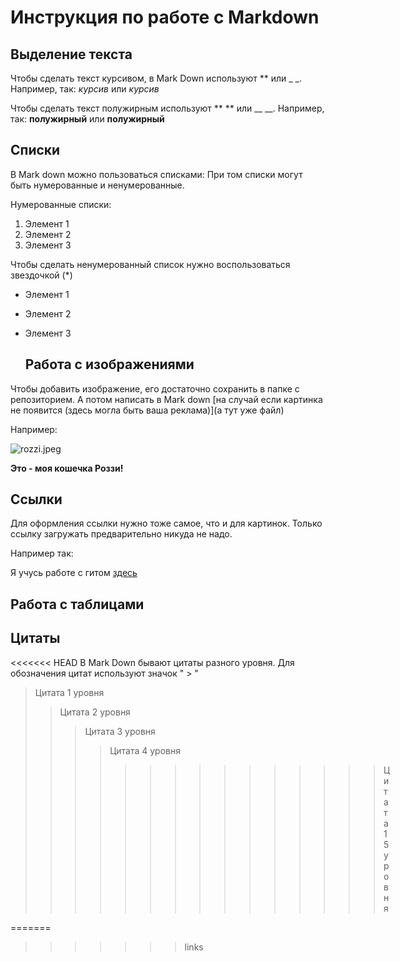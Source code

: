    # Инструкция по работе с Markdown

   ## Выделение текста

Чтобы сделать текст курсивом, в Mark Down используют ** или _ _. Например, так:
*курсив* или _курсив_

Чтобы сделать текст полужирным используют ** ** или __ __. Например, так: 
__полужирный__ или **полужирный**
   
   ## Списки
В Mark down можно пользоваться списками:
При том списки могут быть нумерованные и ненумерованные.

Нумерованные списки: 

1. Элемент 1
2. Элемент 2
3. Элемент 3

Чтобы сделать ненумерованный список нужно воспользоваться звездочкой (*)

* Элемент 1
* Элемент 2
* Элемент 3

   ## Работа с изображениями

Чтобы добавить изображение, его достаточно сохранить в папке с репозиторием. А потом написать в Mark down [на случай если картинка не появится (здесь могла быть ваша реклама)](а тут уже файл)

Например:

![rozzi.jpeg](rozzi.jpeg)

**Это - моя кошечка Роззи!**

   ## Ссылки
Для оформления ссылки нужно тоже самое, что и для картинок. Только ссылку загружать предварительно никуда не надо.

Например так:

Я учусь работе с гитом [здесь](https://gb.ru)
   ## Работа с таблицами

   ## Цитаты 

<<<<<<< HEAD
В Mark Down бывают цитаты разного уровня. Для обозначения цитат используют значок " > "
> Цитата 1 уровня
>>Цитата 2 уровня
>>>Цитата 3 уровня
>>>>Цитата 4 уровня
>>>>>>>>>>>>>>>Цитата 15 уровня
   
=======


   
>>>>>>> links
